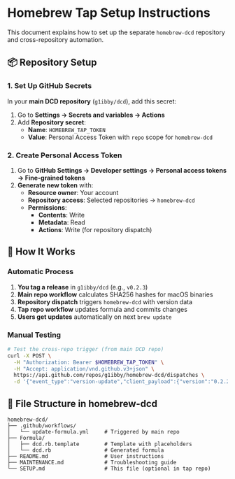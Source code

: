 # Homebrew Tap Setup Instructions

This document explains how to set up the separate `homebrew-dcd` repository and cross-repository automation.

## 📦 Repository Setup

### 1. Set Up GitHub Secrets

In your **main DCD repository** (`g1ibby/dcd`), add this secret:

1. Go to **Settings → Secrets and variables → Actions**
2. Add **Repository secret**:
   - **Name**: `HOMEBREW_TAP_TOKEN`
   - **Value**: Personal Access Token with `repo` scope for `homebrew-dcd`

### 2. Create Personal Access Token

1. Go to **GitHub Settings → Developer settings → Personal access tokens → Fine-grained tokens**
2. **Generate new token** with:
   - **Resource owner**: Your account
   - **Repository access**: Selected repositories → `homebrew-dcd`
   - **Permissions**: 
     - **Contents**: Write
     - **Metadata**: Read
     - **Actions**: Write (for repository dispatch)

## 🔄 How It Works

### Automatic Process
1. **You tag a release** in `g1ibby/dcd` (e.g., `v0.2.3`)
2. **Main repo workflow** calculates SHA256 hashes for macOS binaries
3. **Repository dispatch** triggers `homebrew-dcd` with version data
4. **Tap repo workflow** updates formula and commits changes
5. **Users get updates** automatically on next `brew update`

### Manual Testing
```bash
# Test the cross-repo trigger (from main DCD repo)
curl -X POST \
  -H "Authorization: Bearer $HOMEBREW_TAP_TOKEN" \
  -H "Accept: application/vnd.github.v3+json" \
  https://api.github.com/repos/g1ibby/homebrew-dcd/dispatches \
  -d '{"event_type":"version-update","client_payload":{"version":"0.2.2","sha256_intel":"abc123","sha256_arm":"def456"}}'
```

## 🔧 File Structure in homebrew-dcd

```
homebrew-dcd/
├── .github/workflows/
│   └── update-formula.yml     # Triggered by main repo
├── Formula/
│   ├── dcd.rb.template        # Template with placeholders
│   └── dcd.rb                 # Generated formula
├── README.md                  # User instructions
├── MAINTENANCE.md             # Troubleshooting guide
└── SETUP.md                   # This file (optional in tap repo)
```

